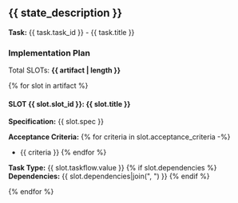 ## {{ state_description }}

**Task:** {{ task.task_id }} - {{ task.title }}

### Implementation Plan

Total SLOTs: **{{ artifact | length }}**

{% for slot in artifact %}
#### SLOT {{ slot.slot_id }}: {{ slot.title }}

**Specification:**
{{ slot.spec }}

**Acceptance Criteria:**
{% for criteria in slot.acceptance_criteria -%}
- {{ criteria }}
{% endfor %}

**Task Type:** {{ slot.taskflow.value }}
{% if slot.dependencies %}
**Dependencies:** {{ slot.dependencies|join(", ") }}
{% endif %}

{% endfor %}
